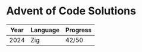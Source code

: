 # Advent of Code Solutions

| Year  | Language | Progress |
| ----- | -------- | -------- |
| 2024  | Zig      | 42/50     |
